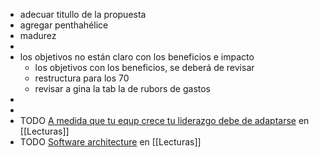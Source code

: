 - adecuar titullo de la propuesta
- agregar penthahélice
- madurez
-
- los objetivos no están claro con los beneficios e impacto
	- los objetivos con los beneficios, se deberá de revisar
	- restructura para los 70
	- revisar a gina la tab la de rubors de gastos
-
-
- TODO [A medida que tu equp crece tu liderazgo debe de adaptarse](https://path.mba/a-medida-que-tu-equipo-crece-tu-estilo-de-liderazgo-tiene-que-adaptarse/)  en [[Lecturas]]
- TODO [Software architecture](https://martinfowler.com/architecture/) en [[Lecturas]]